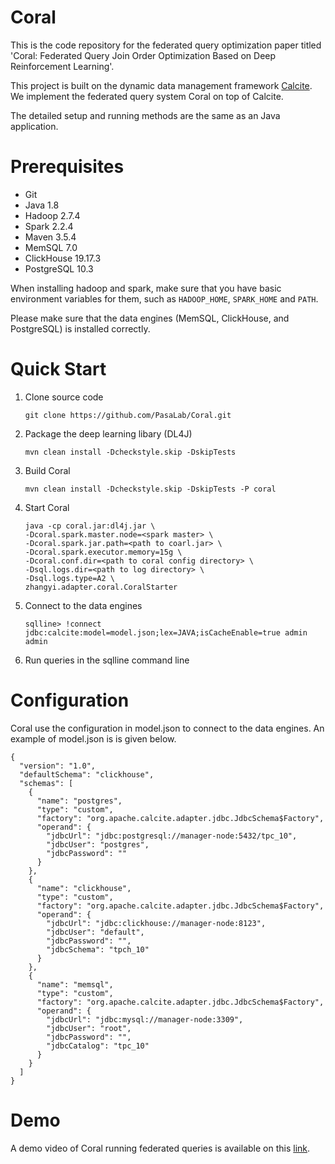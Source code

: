 # Coral
This is the code repository for the federated query optimization paper titled 'Coral: Federated Query Join Order Optimization Based on Deep Reinforcement Learning'.

This project is built on the dynamic data management framework [Calcite](https://calcite.apache.org/). We implement the federated query system Coral on top of Calcite.

The detailed setup and running methods are the same as an Java application.

# Prerequisites

- Git
- Java 1.8
- Hadoop 2.7.4
- Spark 2.2.4
- Maven 3.5.4
- MemSQL 7.0
- ClickHouse 19.17.3
- PostgreSQL 10.3

When installing hadoop and spark, make sure that you have basic environment variables for them, such as `HADOOP_HOME`, `SPARK_HOME` and `PATH`.

Please make sure that the data engines (MemSQL, ClickHouse, and PostgreSQL) is installed correctly.

# Quick Start

1. Clone source code

   ```
   git clone https://github.com/PasaLab/Coral.git
   ```

2. Package the deep learning libary (DL4J)

   ```
   mvn clean install -Dcheckstyle.skip -DskipTests 
   ```

3. Build Coral

   ```
   mvn clean install -Dcheckstyle.skip -DskipTests -P coral
   ```

4. Start Coral

   ```
   java -cp coral.jar:dl4j.jar \
   -Dcoral.spark.master.node=<spark master> \
   -Dcoral.spark.jar.path=<path to coarl.jar> \
   -Dcoral.spark.executor.memory=15g \
   -Dcoral.conf.dir=<path to coral config directory> \
   -Dsql.logs.dir=<path to log directory> \
   -Dsql.logs.type=A2 \
   zhangyi.adapter.coral.CoralStarter
   ```

5. Connect to the data engines

   ```
   sqlline> !connect jdbc:calcite:model=model.json;lex=JAVA;isCacheEnable=true admin admin
   ```

6. Run queries in the sqlline command line

# Configuration

Coral use the configuration in model.json to connect to the data engines. An example of model.json is  is given below.

```
{
  "version": "1.0",
  "defaultSchema": "clickhouse",
  "schemas": [
    {
      "name": "postgres",
      "type": "custom",
      "factory": "org.apache.calcite.adapter.jdbc.JdbcSchema$Factory",
      "operand": {
        "jdbcUrl": "jdbc:postgresql://manager-node:5432/tpc_10",
        "jdbcUser": "postgres",
        "jdbcPassword": ""
      }
    },
    {
      "name": "clickhouse",
      "type": "custom",
      "factory": "org.apache.calcite.adapter.jdbc.JdbcSchema$Factory",
      "operand": {
        "jdbcUrl": "jdbc:clickhouse://manager-node:8123",
        "jdbcUser": "default",
        "jdbcPassword": "",
        "jdbcSchema": "tpch_10"
      }
    },
    {
      "name": "memsql",
      "type": "custom",
      "factory": "org.apache.calcite.adapter.jdbc.JdbcSchema$Factory",
      "operand": {
        "jdbcUrl": "jdbc:mysql://manager-node:3309",
        "jdbcUser": "root",
        "jdbcPassword": "",
        "jdbcCatalog": "tpc_10"
      }
    }
  ]
}
```

# Demo

A demo video of Coral running federated queries is available on this [link](https://www.bilibili.com/video/BV1UU4y1t7wb/).


